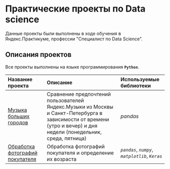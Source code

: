 # Практические проекты по Data science

Данные проекты были выполнены в ходе обучения в Яндекс.Практикуме, профессии "Специалист по Data Science".

## Описания проектов

Все проекты выполнены на языке программирования **`Python`**.

| Название проекта | Описание | Используемые библиотеки | 
| :---------------------- | :---------------------- | :---------------------- |
| [Музыка больших городов](big_cities_music) | Сравнение предпочтений пользователей Яндекс.Музыки из Москвы и Санкт-Петербурга в зависимости от времени (утро и вечер) и дня недели (понедельник, среда, пятница)| *pandas* |
| [Обработка фотографий покупателя](big_cities_music) | Обработка фотографий покупателя и определение их возраста | *`pandas`*, *`numpy`*, *`matplotlib`*, *`Keras`*  |

